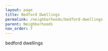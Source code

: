 ```yaml
---
layout: page
title: Bedford Dwellings
permalink: /neighborhoods/bedford-dwellings
parent: Neighborhoods
nav_order: 7
---
```


bedford dwellings